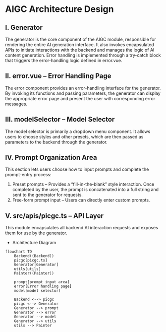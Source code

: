 # AIGC Architecture Design
## I. Generator
The generator is the core component of the AIGC module, responsible for rendering the entire AI generation interface. It also invokes encapsulated APIs to initiate interactions with the backend and manages the logic of AI content generation. Error handling is implemented through a try-catch block that triggers the error-handling logic defined in error.vue.
## II. error.vue – Error Handling Page
The error component provides an error-handling interface for the generator. By invoking its functions and passing parameters, the generator can display the appropriate error page and present the user with corresponding error messages.
## III. modelSelector – Model Selector
The model selector is primarily a dropdown menu component. It allows users to choose styles and other presets, which are then passed as parameters to the backend through the generator.
## IV. Prompt Organization Area
This section lets users choose how to input prompts and complete the prompt-entry process:
1.	Preset prompts – Provides a “fill-in-the-blank” style interaction. Once completed by the user, the prompt is concatenated into a full string and sent to the generator for requests.
2.	Free-form prompt input – Users can directly enter custom prompts.
## V. src/apis/picgc.ts – API Layer
This module encapsulates all backend AI interaction requests and exposes them for use by the generator.
* Architecture Diagram
```mermaid
flowchart TD
    Backend((Backend))
    picgc[picgc.ts]
    Generator[Generator]
    utils[utils]
    Painter((Painter))

    prompt[prompt input area]
    error[Error handling page]
    model[model selector]

    Backend <--> picgc
    picgc <--> Generator
    Generator --> prompt
    Generator --> error
    Generator --> model
    Generator --> utils
    utils --> Painter
```
